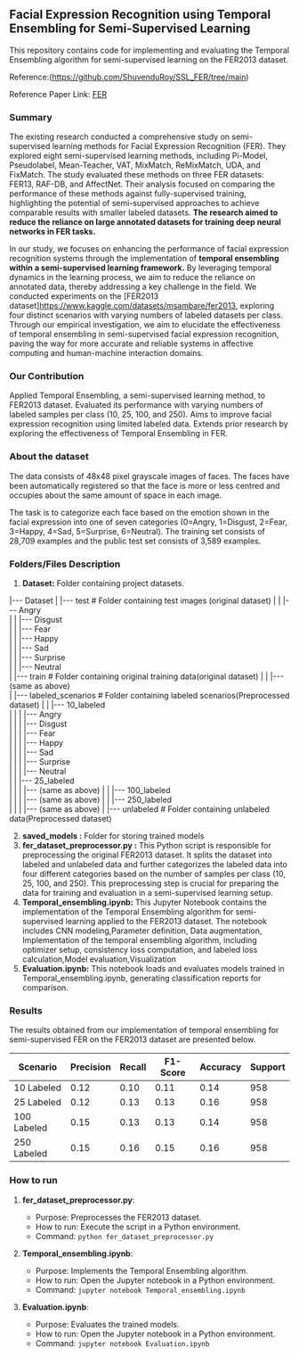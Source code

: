 ## Facial Expression Recognition using Temporal Ensembling for Semi-Supervised Learning

This repository contains code for implementing and evaluating the Temporal Ensembling algorithm for semi-supervised learning on the FER2013 dataset.

Reference:(https://github.com/ShuvenduRoy/SSL_FER/tree/main)

Reference Paper Link: [FER](https://arxiv.org/pdf/2208.00544v1.pdf)

### Summary

The existing research conducted a comprehensive study on semi-supervised learning methods for Facial Expression Recognition (FER). They explored eight semi-supervised learning methods, including Pi-Model, Pseudolabel, Mean-Teacher, VAT, MixMatch, ReMixMatch, UDA, and FixMatch. The study evaluated these methods on three FER datasets: FER13, RAF-DB, and AffectNet. Their analysis focused on comparing the performance of these methods against fully-supervised training, highlighting the potential of semi-supervised approaches to achieve comparable results with smaller labeled datasets. **The research aimed to reduce the reliance on large annotated datasets for training deep neural networks in FER tasks.**

In our study, we focuses on enhancing the performance of facial expression recognition systems through the implementation of **temporal ensembling within a semi-supervised learning framework.** By leveraging temporal dynamics in the learning process, we aim to reduce the reliance on annotated data, thereby addressing a key challenge in the field. We conducted experiments on the [FER2013 dataset]https://www.kaggle.com/datasets/msambare/fer2013, exploring four distinct scenarios with varying numbers of labeled datasets per class. Through our empirical investigation, we aim to elucidate the effectiveness of temporal ensembling in semi-supervised facial expression recognition, paving the way for more accurate and reliable systems in affective computing and human-machine interaction domains.

### Our Contribution

Applied Temporal Ensembling, a semi-supervised learning method, to FER2013 dataset.
Evaluated its performance with varying numbers of labeled samples per class (10, 25, 100, and 250).
Aims to improve facial expression recognition using limited labeled data.
Extends prior research by exploring the effectiveness of Temporal Ensembling in FER.

### About the dataset

The data consists of 48x48 pixel grayscale images of faces. The faces have been automatically registered so that the face is more or less centred and occupies about the same amount of space in each image.

The task is to categorize each face based on the emotion shown in the facial expression into one of seven categories (0=Angry, 1=Disgust, 2=Fear, 3=Happy, 4=Sad, 5=Surprise, 6=Neutral). The training set consists of 28,709 examples and the public test set consists of 3,589 examples.

### Folders/Files Description

1. **Dataset:** Folder containing project datasets.

|--- Dataset
|   |--- test                   # Folder containing test images (original dataset)
|   |   |--- Angry             
|   |   |--- Disgust            
|   |   |--- Fear               
|   |   |--- Happy              
|   |   |--- Sad                
|   |   |--- Surprise           
|   |   |--- Neutral            
|   |--- train                  # Folder containing original training data(original dataset)
|   |   |--- (same as above)   
|   |--- labeled_scenarios      # Folder containing labeled scenarios(Preprocessed dataset)
|   |   |--- 10_labeled         
|   |   |   |--- Angry          
|   |   |   |--- Disgust        
|   |   |   |--- Fear           
|   |   |   |--- Happy          
|   |   |   |--- Sad            
|   |   |   |--- Surprise       
|   |   |   |--- Neutral        
|   |   |--- 25_labeled         
|   |   |   |--- (same as above)
|   |   |--- 100_labeled        
|   |   |   |--- (same as above)
|   |   |--- 250_labeled        
|   |   |   |--- (same as above)
|   |--- unlabeled              # Folder containing unlabeled data(Preprocessed dataset)


2. **saved_models :** Folder for storing trained models
3. **fer_dataset_preprocessor.py :** This Python script is responsible for preprocessing the original FER2013 dataset. It splits the dataset into labeled and unlabeled data and further categorizes the labeled data into four different categories based on the number of samples per class (10, 25, 100, and 250). This preprocessing step is crucial for preparing the data for training and evaluation in a semi-supervised learning setup.
4. **Temporal_ensembling.ipynb:** This Jupyter Notebook contains the implementation of the Temporal Ensembling algorithm for semi-supervised learning applied to the FER2013 dataset. The notebook includes CNN modeling,Parameter definition, Data augmentation, Implementation of the temporal ensembling algorithm, including optimizer setup, consistency loss computation, and labeled loss calculation,Model evaluation,Visualization
5. **Evaluation.ipynb:** This notebook loads and evaluates models trained in Temporal_ensembling.ipynb, generating classification reports for comparison.

### Results
The results obtained from our implementation of temporal ensembling for semi-supervised FER on the FER2013 dataset are presented below.

| Scenario          | Precision | Recall | F1-Score | Accuracy | Support |
|-------------------|-----------|--------|----------|----------|---------|
| 10 Labeled        | 0.12      | 0.10   | 0.11     | 0.14     | 958     |
| 25 Labeled        | 0.12      | 0.13   | 0.13     | 0.16     | 958     |
| 100 Labeled       | 0.15      | 0.13   | 0.13     | 0.14     | 958     |
| 250 Labeled       | 0.15      | 0.16   | 0.15     | 0.16     | 958     |


### How to run

1. **fer_dataset_preprocessor.py**:
   - Purpose: Preprocesses the FER2013 dataset.
   - How to run: Execute the script in a Python environment.
   - Command: `python fer_dataset_preprocessor.py`

2. **Temporal_ensembling.ipynb**:
   - Purpose: Implements the Temporal Ensembling algorithm.
   - How to run: Open the Jupyter notebook in a Python environment.
   - Command: `jupyter notebook Temporal_ensembling.ipynb`
   
3. **Evaluation.ipynb**:
   - Purpose: Evaluates the trained models.
   - How to run: Open the Jupyter notebook in a Python environment.
   - Command: `jupyter notebook Evaluation.ipynb`
